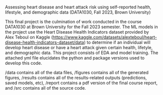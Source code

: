 Assessing heart disease and heart attack risk using self-reported health, 
lifestyle, and demographic data (DATA1030, Fall 2023, Brown University)

This final project is the culmination of work conducted in the course DATA1030 
at Brown University for the Fall 2023 semester. The ML models in the project use 
the Heart Disease Health Indicators dataset provided by Alex Teboul on Kaggle 
(https://www.kaggle.com/datasets/alexteboul/heart-disease-health-indicators-dataset/data) 
to determine if an individual will develop heart disease or have a heart attack 
given certain health, lifetyle, and demographic data. This project consists of EDA 
and model training. The attached yml file elucidates the python and package versions 
used to develop this code.

/data contains all of the data files, /figures contains all of the generated figures, 
/results contains all of the results-related outputs (predictions, saved models, etc), 
/report contains a pdf version of the final course report, and /src contains all of the
source code.